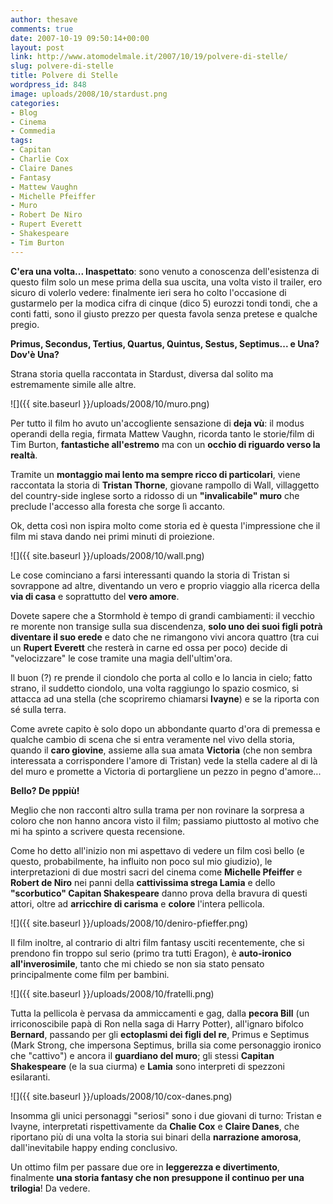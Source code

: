 ```yaml
---
author: thesave
comments: true
date: 2007-10-19 09:50:14+00:00
layout: post
link: http://www.atomodelmale.it/2007/10/19/polvere-di-stelle/
slug: polvere-di-stelle
title: Polvere di Stelle
wordpress_id: 848
image: uploads/2008/10/stardust.png
categories:
- Blog
- Cinema
- Commedia
tags:
- Capitan
- Charlie Cox
- Claire Danes
- Fantasy
- Mattew Vaughn
- Michelle Pfeiffer
- Muro
- Robert De Niro
- Rupert Everett
- Shakespeare
- Tim Burton
---
```


**C'era una volta... Inaspettato**: sono venuto a conoscenza dell'esistenza di questo film solo un mese prima della sua uscita, una volta visto il trailer, ero sicuro di volerlo vedere: finalmente ieri sera ho colto l'occasione di gustarmelo per la modica cifra di cinque (dico 5) eurozzi tondi tondi, che a conti fatti, sono il giusto prezzo per questa favola senza pretese e qualche pregio.

**Primus, Secondus, Tertius, Quartus, Quintus, Sestus, Septimus... e Una? Dov'è Una?**

Strana storia quella raccontata in Stardust, diversa dal solito ma estremamente simile alle altre.

![]({{ site.baseurl }}/uploads/2008/10/muro.png)

Per tutto il film ho avuto un'accogliente sensazione di **deja vù**:  il modus operandi della regia, firmata Mattew Vaughn, ricorda tanto le storie/film di Tim Burton, **fantastiche all'estremo** ma con un **occhio di riguardo verso la realtà**.

Tramite un **montaggio mai lento ma sempre ricco di particolari**, viene raccontata la storia di **Tristan Thorne**, giovane rampollo di Wall, villaggetto del country-side inglese sorto a ridosso di un **"invalicabile" muro** che preclude l'accesso alla foresta che sorge lì accanto.

Ok, detta così non ispira molto come storia ed è questa l'impressione che il film mi stava dando nei primi minuti di proiezione.

![]({{ site.baseurl }}/uploads/2008/10/wall.png)

Le cose cominciano a farsi interessanti quando la storia di Tristan si sovrappone ad altre, diventando un vero e proprio viaggio alla ricerca della **via di casa** e soprattutto del **vero amore**.

Dovete sapere che a Stormhold è tempo di grandi cambiamenti: il vecchio re morente non transige sulla sua discendenza, **solo uno dei suoi figli potrà diventare il suo erede** e dato che ne rimangono vivi ancora quattro (tra cui un **Rupert Everett** che resterà in carne ed ossa per poco) decide di "velocizzare" le cose tramite una magia dell'ultim'ora.

Il buon (?) re prende il ciondolo che porta al collo e lo lancia in cielo; fatto strano, il suddetto ciondolo, una volta raggiungo lo spazio cosmico, si attacca ad una stella (che scopriremo chiamarsi **Ivayne**) e se la riporta con sé sulla terra.

Come avrete capito è solo dopo un abbondante quarto d'ora di premessa e qualche cambio di scena che si entra veramente nel vivo della storia, quando il **caro giovine**, assieme alla sua amata **Victoria** (che non sembra interessata a corrispondere l'amore di Tristan) vede la stella cadere al di là del muro e promette a Victoria di portargliene un pezzo in pegno d'amore...

**Bello? De pppiù!**

Meglio che non racconti altro sulla trama per non rovinare la sorpresa a coloro che non hanno ancora visto il film; passiamo piuttosto al motivo che mi ha spinto a scrivere questa recensione.

Come ho detto all'inizio non mi aspettavo di vedere un film così bello (e questo, probabilmente, ha influito non poco sul mio giudizio), le interpretazioni di due mostri sacri del cinema come **Michelle Pfeiffer** e **Robert de Niro** nei panni della **cattivissima strega Lamia** e dello **"scorbutico" Capitan Shakespeare** danno prova della bravura di questi attori, oltre ad **arricchire di carisma** e **colore** l'intera pellicola.

![]({{ site.baseurl }}/uploads/2008/10/deniro-pfieffer.png)

Il film inoltre, al contrario di altri film fantasy usciti recentemente, che si prendono fin troppo sul serio (primo tra tutti Eragon), è **auto-ironico all'inverosimile**, tanto che mi chiedo se non sia stato pensato principalmente come film per bambini.

![]({{ site.baseurl }}/uploads/2008/10/fratelli.png)

Tutta la pellicola è pervasa da ammiccamenti e gag, dalla **pecora Bill** (un irriconoscibile papà di Ron nella saga di Harry Potter), all'ignaro bifolco **Bernard**, passando per gli **ectoplasmi dei figli del re**, Primus e Septimus (Mark Strong, che impersona Septimus, brilla sia come personaggio ironico che "cattivo") e ancora il **guardiano del muro**; gli stessi **Capitan Shakespeare** (e la sua ciurma) e **Lamia** sono interpreti di spezzoni esilaranti.

![]({{ site.baseurl }}/uploads/2008/10/cox-danes.png)

Insomma gli unici personaggi "seriosi" sono i due giovani di turno: Tristan e Ivayne, interpretati rispettivamente da **Chalie Cox** e **Claire Danes**, che riportano più di una volta la storia sui binari della **narrazione amorosa**, dall'inevitabile happy ending conclusivo.

Un ottimo film per passare due ore in **leggerezza e divertimento**, finalmente **una storia fantasy che non presuppone il continuo per una trilogia**! Da vedere.
